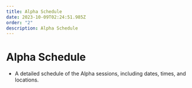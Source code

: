 ```yaml
---
title: Alpha Schedule
date: 2023-10-09T02:24:51.985Z
order: "2"
description: Alpha Schedule
---
```


# Alpha Schedule

- A detailed schedule of the Alpha sessions, including dates, times, and locations.
